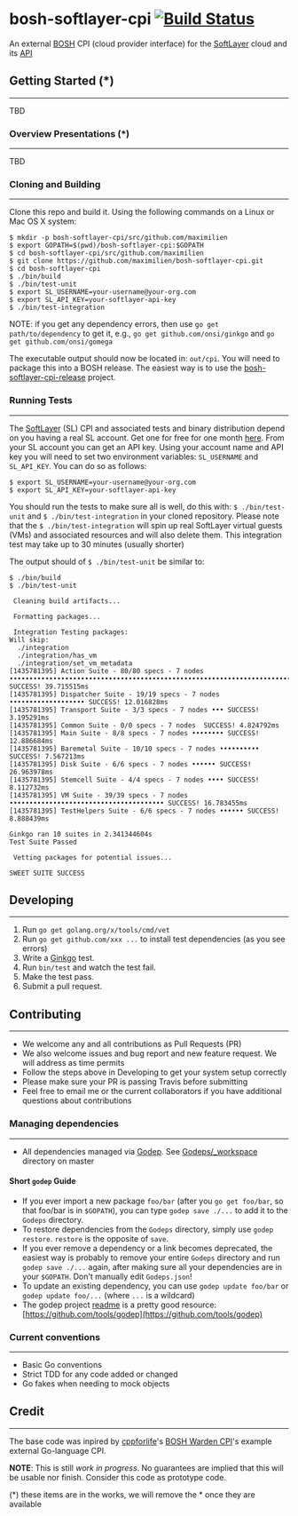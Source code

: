 bosh-softlayer-cpi [![Build Status](https://travis-ci.org/maximilien/bosh-softlayer-cpi.svg?branch=master)](https://travis-ci.org/maximilien/bosh-softlayer-cpi#)
==================

An external [BOSH](http://github.com/cloudfoundry/bosh) CPI (cloud provider interface) for the [SoftLayer](http://www.softlayer.com) cloud and its [API](http://sldn.softlayer.com/article/SoftLayer-API-Overview)

## Getting Started (*)
------------------

TBD

### Overview Presentations (*)
--------------------------

TBD

### Cloning and Building
------------------------

Clone this repo and build it. Using the following commands on a Linux or Mac OS X system:

```
$ mkdir -p bosh-softlayer-cpi/src/github.com/maximilien
$ export GOPATH=$(pwd)/bosh-softlayer-cpi:$GOPATH
$ cd bosh-softlayer-cpi/src/github.com/maximilien
$ git clone https://github.com/maximilien/bosh-softlayer-cpi.git
$ cd bosh-softlayer-cpi
$ ./bin/build
$ ./bin/test-unit
$ export SL_USERNAME=your-username@your-org.com
$ export SL_API_KEY=your-softlayer-api-key
$ ./bin/test-integration
```

NOTE: if you get any dependency errors, then use `go get path/to/dependency` to get it, e.g., `go get github.com/onsi/ginkgo` and `go get github.com/onsi/gomega`

The executable output should now be located in: `out/cpi`. You will need to package this into a BOSH release. The easiest way is to use the [bosh-softlayer-cpi-release](https://github.com/maximilien/bosh-softlayer-cpi-release) project.

### Running Tests
-----------------

The [SoftLayer](http://www.softlayer.com) (SL) CPI and associated tests and binary distribution depend on you having a real SL account. Get one for free for one month [here](http://www.softlayer.com/info/free-cloud). From your SL account you can get an API key. Using your account name and API key you will need to set two environment variables: `SL_USERNAME` and `SL_API_KEY`. You can do so as follows:

```
$ export SL_USERNAME=your-username@your-org.com
$ export SL_API_KEY=your-softlayer-api-key
```

You should run the tests to make sure all is well, do this with: `$ ./bin/test-unit` and `$ ./bin/test-integration` in your cloned repository. Please note that the `$ ./bin/test-integration` will spin up real SoftLayer virtual guests (VMs) and associated resources and will also delete them. This integration test may take up to 30 minutes (usually shorter)

The output should of `$ ./bin/test-unit` be similar to:

```
$ ./bin/build
$ ./bin/test-unit

 Cleaning build artifacts...

 Formatting packages...

 Integration Testing packages:
Will skip:
  ./integration
  ./integration/has_vm
  ./integration/set_vm_metadata
[1435781395] Action Suite - 80/80 specs - 7 nodes •••••••••••••••••••••••••••••••••••••••••••••••••••••••••••••••••••••••••••••••• SUCCESS! 39.715515ms
[1435781395] Dispatcher Suite - 19/19 specs - 7 nodes ••••••••••••••••••• SUCCESS! 12.016828ms
[1435781395] Transport Suite - 3/3 specs - 7 nodes ••• SUCCESS! 3.195291ms
[1435781395] Common Suite - 0/0 specs - 7 nodes  SUCCESS! 4.824792ms
[1435781395] Main Suite - 8/8 specs - 7 nodes •••••••• SUCCESS! 12.886684ms
[1435781395] Baremetal Suite - 10/10 specs - 7 nodes •••••••••• SUCCESS! 7.567213ms
[1435781395] Disk Suite - 6/6 specs - 7 nodes •••••• SUCCESS! 26.963978ms
[1435781395] Stemcell Suite - 4/4 specs - 7 nodes •••• SUCCESS! 8.112732ms
[1435781395] VM Suite - 39/39 specs - 7 nodes ••••••••••••••••••••••••••••••••••••••• SUCCESS! 16.783455ms
[1435781395] TestHelpers Suite - 6/6 specs - 7 nodes •••••• SUCCESS! 8.888439ms

Ginkgo ran 10 suites in 2.341344604s
Test Suite Passed

 Vetting packages for potential issues...

SWEET SUITE SUCCESS
```

## Developing
-------------

1. Run `go get golang.org/x/tools/cmd/vet`
2. Run `go get github.com/xxx ...` to install test dependencies (as you see errors)
1. Write a [Ginkgo](https://github.com/onsi/ginkgo) test.
1. Run `bin/test` and watch the test fail.
1. Make the test pass.
1. Submit a pull request.

## Contributing
---------------

* We welcome any and all contributions as Pull Requests (PR)
* We also welcome issues and bug report and new feature request. We will address as time permits
* Follow the steps above in Developing to get your system setup correctly
* Please make sure your PR is passing Travis before submitting
* Feel free to email me or the current collaborators if you have additional questions about contributions

### Managing dependencies
-------------------------

* All dependencies managed via [Godep](https://github.com/tools/godep). See [Godeps/_workspace](https://github.com/maximilien/bosh-softlayer-cpi/tree/master/Godeps/_workspace) directory on master

#### Short `godep` Guide
* If you ever import a new package `foo/bar` (after you `go get foo/bar`, so that foo/bar is in `$GOPATH`), you can type `godep save ./...` to add it to the `Godeps` directory.
* To restore dependencies from the `Godeps` directory, simply use `godep restore`. `restore` is the opposite of `save`.
* If you ever remove a dependency or a link becomes deprecated, the easiest way is probably to remove your entire `Godeps` directory and run `godep save ./...` again, after making sure all your dependencies are in your `$GOPATH`. Don't manually edit `Godeps.json`!
* To update an existing dependency, you can use `godep update foo/bar` or `godep update foo/...` (where `...` is a wildcard)
* The godep project [readme](https://github.com/tools/godep/README.md) is a pretty good resource: [https://github.com/tools/godep](https://github.com/tools/godep)

### Current conventions
-----------------------

* Basic Go conventions
* Strict TDD for any code added or changed
* Go fakes when needing to mock objects

## Credit
---------

The base code was inpired by [cppforlife](https://github.com/cppforlife)'s [BOSH Warden CPI](https://github.com/cppforlife/bosh-warden-cpi)'s example external Go-language CPI.

**NOTE**: This is still _work in progress_. No guarantees are implied that this will be usable nor finish. Consider this code as prototype code.

(*) these items are in the works, we will remove the * once they are available
